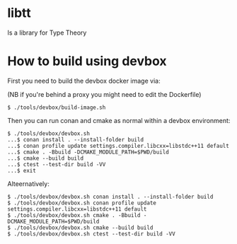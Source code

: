 # libtt

Is a library for Type Theory

# How to build using devbox

First you need to build the devbox docker image via:

(NB if you're behind a proxy you might need to edit the Dockerfile)

```
$ ./tools/devbox/build-image.sh
```

Then you can run conan and cmake as normal within a devbox environment:

```
$ ./tools/devbox/devbox.sh
...$ conan install . --install-folder build
...$ conan profile update settings.compiler.libcxx=libstdc++11 default
...$ cmake . -Bbuild -DCMAKE_MODULE_PATH=$PWD/build
...$ cmake --build build
...$ ctest --test-dir build -VV
...$ exit
```

Alteernatively:

```
$ ./tools/devbox/devbox.sh conan install . --install-folder build
$ ./tools/devbox/devbox.sh conan profile update settings.compiler.libcxx=libstdc++11 default
$ ./tools/devbox/devbox.sh cmake . -Bbuild -DCMAKE_MODULE_PATH=$PWD/build
$ ./tools/devbox/devbox.sh cmake --build build
$ ./tools/devbox/devbox.sh ctest --test-dir build -VV
```
